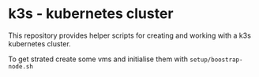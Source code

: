 # k3s - kubernetes cluster

This repository provides helper scripts for creating and working with a k3s kubernetes cluster.

To get strated create some vms and initialise them with `setup/boostrap-node.sh`